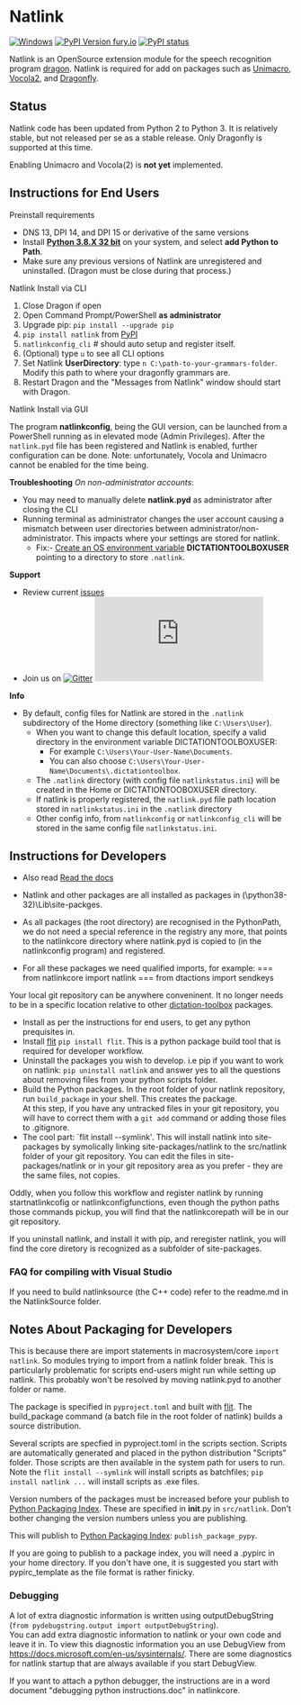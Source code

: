 
# Natlink 
[![Windows](https://svgshare.com/i/ZhY.svg)](https://svgshare.com/i/ZhY.svg) [![PyPI Version fury.io](https://badge.fury.io/py/natlink.svg)](https://pypi.org/project/natlink/) [![PyPI status](https://img.shields.io/pypi/status/natlink.svg)](https://pypi.python.org/pypi/natlink/)

Natlink is an OpenSource extension module for the speech recognition program [dragon](https://www.nuance.com/dragon.html). Natlink is required
for add on packages such as [Unimacro](https://github.com/dictation-toolbox/unimacro), [Vocola2](https://github.com/dictation-toolbox/Vocola2), and [Dragonfly](https://github.com/dictation-toolbox/dragonfly).


## Status

Natlink code has been updated from Python 2 to Python 3. It is relatively stable, but not released per se as a stable release. Only Dragonfly is supported at this time.

Enabling Unimacro and Vocola(2) is **not yet** implemented. 

## Instructions for End Users

Preinstall requirements
- DNS 13, DPI 14, and DPI 15 or derivative of the same versions
- Install [**Python 3.8.X 32 bit**](https://www.python.org/downloads/release/python-3810/) on your system, and select **add Python to Path**.
- Make sure any previous versions of Natlink are unregistered and uninstalled. (Dragon must be close during that process.)

Natlink Install via CLI

1. Close Dragon if open
2. Open Command Prompt/PowerShell **as administrator**
3. Upgrade pip: `pip install --upgrade pip`
4. `pip install natlink` from [PyPI](https://pypi.org/project/natlink/)
6. `natlinkconfig_cli` # should auto setup and register itself.
7. (Optional) type `u` to see all CLI options
8. Set Natlink **UserDirectory**: type `n C:\path-to-your-grammars-folder`. Modify this path to where your dragonfly grammars are.
9. Restart Dragon and the "Messages from Natlink" window should start with Dragon.

Natlink Install via GUI

The program **natlinkconfig**,  being the GUI version, can be launched from a PowerShell running as in elevated mode (Admin Privileges). After the `natlink.pyd` file has been registered and Natlink is enabled, further configuration can be done. Note: unfortunately, Vocola and Unimacro cannot be enabled for the time being.

**Troubleshooting** 
_On non-administrator accounts_:
- You may need to manually delete **natlink.pyd** as administrator after closing the CLI
- Running terminal as administrator changes the user account causing a mismatch between user directories between administrator/non-administrator. This impacts where your settings are stored for natlink.
   - Fix:- [Create an OS environment variable](https://phoenixnap.com/kb/windows-set-environment-variable) **DICTATIONTOOLBOXUSER** pointing to a directory to store `.natlink`. 

**Support**
 - Review current [issues](https://github.com/dictation-toolbox/natlink/issues?q=is%3Aissue+is%3Aopen+sort%3Aupdated-desc)
 - Join us on [![Gitter](https://badges.gitter.im/dictation-toolbox/natlink.svg)](https://gitter.im/dictation-toolbox/natlink?utm_source=badge&utm_medium=badge&utm_campaign=pr-badge)
[![Matrix](https://img.shields.io/matrix/caster:matrix.org?label=Matrix%20Chat&server_fqdn=matrix.org)](https://matrix.to/#/#dictation-toolbox_natlink:gitter.im&via=matrix.org)

**Info**
- By default, config files for Natlink are stored in the `.natlink` subdirectory of the Home directory (something like `C:\Users\User`).
   - When you want to change this default location, specify a valid directory in the environment variable DICTATIONTOOLBOXUSER:
     - For example `C:\Users\Your-User-Name\Documents`.
     - You can also choose `C:\Users\Your-User-Name\Documents\.dictationtoolbox`.
   - The `.natlink` directory (with config file `natlinkstatus.ini`) will be created in the Home or DICTATIONTOOBOXUSER directory.
   - If natlink is properly registered, the `natlink.pyd` file path location stored in `natlinkstatus.ini` in the `.natlink` directory
   - Other config info, from `natlinkconfig` or `natlinkconfig_cli` will be stored in the same config file `natlinkstatus.ini`.

## Instructions for Developers

- Also read [Read the docs](https://natlink.readthedocs.io/en/latest/installation.html)

- Natlink and other packages are all installed as packages in (\python38-32)\Lib\site-packges. 
- As all packages (the root directory) are recognised in the PythonPath, we do not need a special reference in the registry any more, that
  points to the natlinkcore directory where natlink.pyd is copied to (in the natlinkconfig program) and registered.
- For all these packages we need qualified imports, for example:
=== from natlinkcore import natlink
=== from dtactions import sendkeys 

Your local git repository can be anywhere conveninent. It no longer needs to be in a specific location relative to other
[dictation-toolbox](https://github.com/dictation-toolbox) packages.

- Install as per the instructions for end users, to get any python prequisites in.
- Install [flit](https://pypi.org/project/flit/) `pip install flit`. This is a python package build tool that is required for developer workflow.
- Uninstall the packages you wish to develop. i.e pip if you want to work on natlink:
  `pip uninstall natlink` and answer yes to all the questions about removing files from your python scripts folder.
- Build the Python packages. In the root folder of your natlink repository, run `build_package` in your shell. This creates the package.  
  At this step, if you have any untracked files
  in your git repository, you will have to correct them with a `git add` command or adding those files to .gitignore.
- The cool part: `flit install --symlink'. This will install natlink into site-packages by symolically linking
  site-packages/natlink to the src/natlink folder of your git repository. You can edit the files in site-packages/natlink or
  in your git repository area as you prefer - they are the same files, not copies.

Oddly, when you follow this workflow and register natlink by running startnatlinkcofig or natlinkconfigfunctions, even though the
python paths those commands pickup, you will find that the natlinkcorepath will be in our git repository.

If you uninstall natlink, and install it with pip, and reregister natlink, you will find the core diretory is
recognized as a subfolder of site-packages.

### FAQ for compiling with Visual Studio

If you need to build natlinksource (the C++ code) refer to the readme.md in the NatlinkSource folder.

## Notes About Packaging for Developers

This is because there are import statements in macrosystem/core `import natlink`. So modules trying to import from a natlink folder break.
This is particularly problematic for scripts end-users might run while setting up natlink. This probably won't be resolved
by moving natlink.pyd to another folder or name.

The package is specified in `pyproject.toml` and built with [flit](https://pypi.org/project/flit/). The build_package command
(a batch file in the root folder of natlink) builds a source distribution.

Several scripts are specfied in pyproject.toml in the scripts section. Scripts are automatically generated
and placed in the python distribution "Scripts" folder. Those scripts are then available in the system path for
users to run. Note the `flit install --symlink` will install scripts as batchfiles; `pip install natlink ...` will install
scripts as .exe files.

Version numbers of the packages must be increased before your publish to  [Python Packaging Index](https://pypi.org/). These are specified in **init**.py in `src/natlink`. Don't bother changing the
version numbers unless you are publishing.

This will publish to [Python Packaging Index](https://pypi.org/): `publish_package_pypy`.

If you are going to publish to a package index, you will need a .pypirc in your home directory. If you don't have one,
it is suggested you start with pypirc_template as the file format is rather finicky.

### Debugging

A lot of extra diagnostic information is written using outputDebugString (```from pydebugstring.output import outputDebugString```).  
You can add extra diagnostic information to natlink or your own code and leave it in.  To view this diagnostic 
information you an use DebugView from https://docs.microsoft.com/en-us/sysinternals/.  There are some diagnostics for natlink startup that are always 
available if you start DebugView.

If you want to attach a python debugger, the instructions are in a word document "debugging python instructions.doc" in natlinkcore. 




